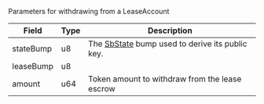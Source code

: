 Parameters for withdrawing from a LeaseAccount

| Field | Type | Description |
|--|--|--|
| stateBump |  u8 | The [SbState](/idl/accounts/SbState) bump used to derive its public key. |
| leaseBump |  u8 |  |
| amount |  u64 | Token amount to withdraw from the lease escrow |
